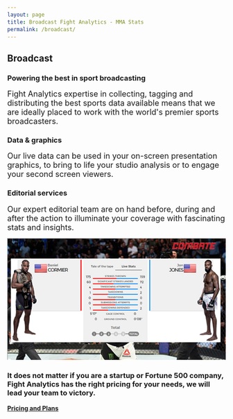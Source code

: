 ```yaml
---
layout: page
title: Broadcast Fight Analytics - MMA Stats
permalink: /broadcast/
---
```


<article id="page" class="page jumbotron">
  <div class="container">
  <div class="row">
  <div class="col-md-12">
  <div class="text-container col-md-8">
  <h1>Broadcast</h1>
</div>
</div>
</div>
</div>
</article>

<section class="product-item">
  <div class="row product-item">
  <div class="card-lg">
  <div class="container">
  <div class="text text-1">
  <div class="text-container col-sm-4">
  <h3>Powering the best in sport broadcasting</h3>
  <p><font size="4">Fight Analytics expertise in collecting, tagging and distributing the best sports data available means that we are ideally placed to work with the world's premier sports broadcasters.
      </font></p>
  <h3>Data &amp; graphics</h3>
  <p><font size="4">Our live data can be used in your on-screen presentation graphics, to bring to life your studio analysis or to engage your second screen viewers.
      </font></p>
  <h3>Editorial services</h3>
  <p><font size="4">Our expert editorial team are on hand before, during and after the action to illuminate your coverage with fascinating stats and insights.
      </font></p>
</div>
</div>
  <div class="col-sm-8">
  <div class="mockup mockup-1">
  <div class="mockup-header">
  <span class="glyphicon glyphicon-menu-hamburger pull-right" aria-hidden="true">
</span>
  <div class="mc-button-group">
  <div class="mc-button mc-button-order-1">
</div>
  <div class="mc-button mc-button-order-2">
</div>
  <div class="mc-button mc-button-order-3">
</div>
</div>
  <div class="f-search-group">
  <div class="f-search-input">
</div>
</div>
</div>
  <div class="mockup-body">
  <img src="/images/mockup-broadcast.png">
</div>
</div>
</div>
</div>
</div>
</div>
</section>

<div class="well well-lg">
  <div class="container">
  <h3>It does not matter if you are a startup or Fortune 500 company, Fight Analytics has the right pricing for your needs, we will lead your team to victory.</h3>
  <a href="/pricing" class="btn btn-primary btn-lg"><strong>Pricing and Plans</strong></a>
</div>
</div>
